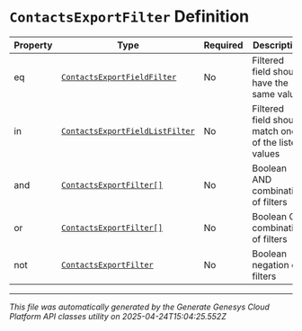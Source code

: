 # `ContactsExportFilter` Definition

| Property | Type | Required | Description |
|----------|------|----------|-------------|
| eq | [`ContactsExportFieldFilter`](contactsexportfieldfilter-definition.md) | No | Filtered field should have the same value |
| in | [`ContactsExportFieldListFilter`](contactsexportfieldlistfilter-definition.md) | No | Filtered field should match one of the listed values |
| and | [`ContactsExportFilter[]`](contactsexportfilter-definition.md) | No | Boolean AND combination of filters |
| or | [`ContactsExportFilter[]`](contactsexportfilter-definition.md) | No | Boolean OR combination of filters |
| not | [`ContactsExportFilter`](contactsexportfilter-definition.md) | No | Boolean negation of filters |

---

*This file was automatically generated by the Generate Genesys Cloud Platform API classes utility on 2025-04-24T15:04:25.552Z*